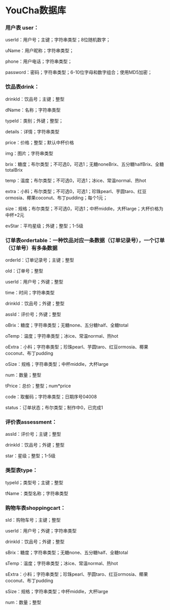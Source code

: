 # YouCha数据库

### **用户表 user：**

userId：用户号；主键；字符串类型；8位随机数字；

uName：用户昵称；字符串类型；

phone：用户电话；字符串类型；

password：密码；字符串类型；6-10位字母和数字组合；使用MD5加密；

### **饮品表drink：**

drinkId：饮品号；主键；整型

dName：名称；字符串类型

typeId：类别；外键；整型；

details：详情；字符串类型

price：价格；整型；默认中杯价格

img：图片；字符串类型

brix：糖度；布尔类型；不可选0，可选1；无糖noneBrix、五分糖halfBrix、全糖totalBrix

temp：温度；布尔类型；不可选0，可选1；冰ice、常温normal、热hot

extra：小料；布尔类型；不可选0，可选1；珍珠pearl、芋圆taro、红豆ormosia、椰果coconut、布丁pudding；每个1元；

size：规格；布尔类型；不可选0，可选1；中杯middle，大杯large；大杯价格为中杯+2元

evStar：平均星级；外键；整型；1-5级

### **订单表ordertable：一种饮品对应一条数据（订单记录号），一个订单（订单号）有多条数据**

orderId：订单记录号；主键；整型

oId：订单号；整型

userId：用户号；外键；整型

time：时间；字符串类型

drinkId：饮品号；外键；整型

assId：评价号；外键；整型

oBrix：糖度；字符串类型；无糖none、五分糖half、全糖total

oTemp：温度；字符串类型；冰ice、常温normal、热hot

oExtra：小料；字符串类型；珍珠pearl、芋圆taro、红豆ormosia、椰果coconut、布丁pudding

oSize：规格；字符串类型；中杯middle，大杯large 

num：数量；整型

tPrice：总价；整型；num*price

code：取餐码；字符串类型；日期序号04008

status：订单状态；布尔类型；制作中0，已完成1

### **评价表assessment：**

assId：评价号；主键；整型

drinkId：饮品号；外键；整型

star：星级；整型；1-5级

### **类型表type：**

typeId；类型号；主键；整型

tName：类型名称；字符串类型

### 购物车表shoppingcart：

sId：购物车号；主键；整型

userId：用户号；外键；字符串类型

drinkId：饮品号；外键；整型

sBrix：糖度；字符串类型；无糖none、五分糖half、全糖total

sTemp：温度；字符串类型；冰ice、常温normal、热hot

sExtra：小料；字符串类型；珍珠pearl、芋圆taro、红豆ormosia、椰果coconut、布丁pudding

sSize：规格；字符串类型；中杯middle，大杯large 

num：数量；整型